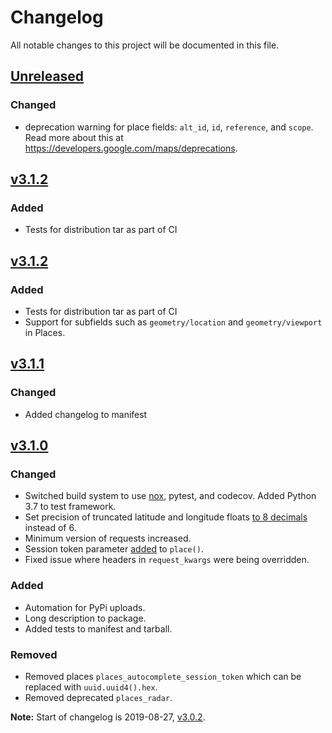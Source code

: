 # Changelog
All notable changes to this project will be documented in this file.

## [Unreleased]
### Changed
- deprecation warning for place fields: `alt_id`, `id`, `reference`, and `scope`. Read more about this at https://developers.google.com/maps/deprecations.

## [v3.1.2]
### Added
- Tests for distribution tar as part of CI

## [v3.1.2]
### Added
- Tests for distribution tar as part of CI
- Support for subfields such as `geometry/location` and `geometry/viewport` in Places.

## [v3.1.1]
### Changed
- Added changelog to manifest

## [v3.1.0]
### Changed
- Switched build system to use [nox](https://nox.thea.codes/en/stable/), pytest, and codecov. Added Python 3.7 to test framework.
- Set precision of truncated latitude and longitude floats [to 8 decimals](https://github.com/googlemaps/google-maps-services-python/pull/301) instead of 6.
- Minimum version of requests increased.
- Session token parameter [added](https://github.com/googlemaps/google-maps-services-python/pull/244) to `place()`.
- Fixed issue where headers in `request_kwargs` were being overridden.
### Added
- Automation for PyPi uploads.
- Long description to package.
- Added tests to manifest and tarball.
### Removed
- Removed places `places_autocomplete_session_token` which can be replaced with `uuid.uuid4().hex`.
- Removed deprecated `places_radar`.


**Note:** Start of changelog is 2019-08-27, [v3.0.2].

[Unreleased]: https://github.com/googlemaps/google-maps-services-python/compare/3.1.2...HEAD
[v3.1.2]: https://github.com/googlemaps/google-maps-services-python/compare/3.1.1...3.1.2
[v3.1.1]: https://github.com/googlemaps/google-maps-services-python/compare/3.1.0...3.1.1
[v3.1.0]: https://github.com/googlemaps/google-maps-services-python/compare/3.0.2...3.1.0
[v3.0.2]: https://github.com/googlemaps/google-maps-services-python/compare/3.0.1...3.0.2
[v3.0.1]: https://github.com/googlemaps/google-maps-services-python/compare/3.0.0...3.0.1
[v3.0.0]: https://github.com/googlemaps/google-maps-services-python/compare/2.5.1...3.0.0

